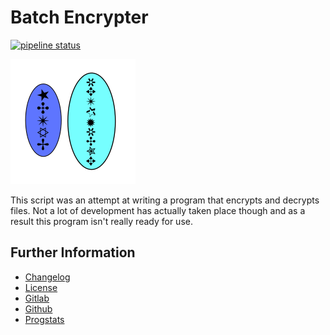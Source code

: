 # Batch Encrypter

[![pipeline status](https://gitlab.namibsun.net/namibsun/museum/batch-encrypter/badges/master/pipeline.svg)](https://gitlab.namibsun.net/namibsun/museum/batch-encrypter/commits/master)

![Logo](resources/logo/logo-readme.png)

This script was an attempt at writing a program that encrypts and decrypts
files. Not a lot of development has actually taken place though and as a
result this program isn't really ready for use.

## Further Information

* [Changelog](CHANGELOG)
* [License](LICENSE)
* [Gitlab](https://gitlab.namibsun.net/namibsun/museum/batch-encrypter)
* [Github](https://github.com/namboy94/batch-encrypter)
* [Progstats](https://progstats.namibsun.net/projects/batch-encrypter)
